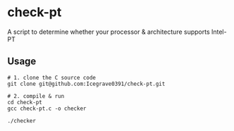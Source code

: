 # check-pt
A script to determine whether your processor &amp; architecture supports Intel-PT


## Usage

```
# 1. clone the C source code
git clone git@github.com:Icegrave0391/check-pt.git

# 2. compile & run 
cd check-pt
gcc check-pt.c -o checker

./checker
```
